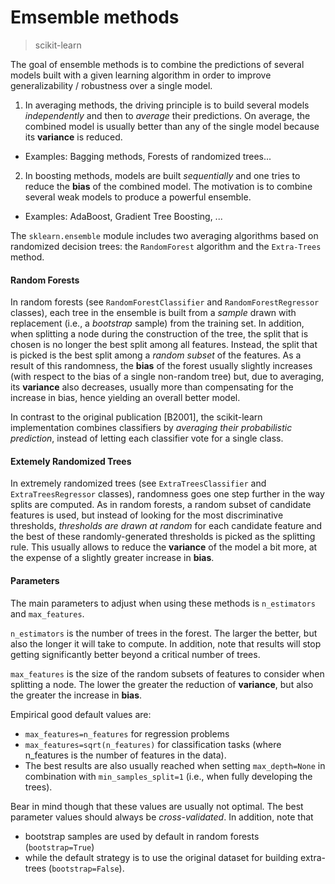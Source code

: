 Emsemble methods
================

> scikit-learn

The goal of ensemble methods is to combine the predictions of several models built with a given learning algorithm in order to improve generalizability / robustness over a single model.

1. In averaging methods, the driving principle is to build several models *independently* and then to *average* their predictions. On average, the combined model is usually better than any of the single model because its **variance** is reduced.
  - Examples: Bagging methods, Forests of randomized trees...
2. In boosting methods, models are built *sequentially* and one tries to reduce the **bias** of the combined model. The motivation is to combine several weak models to produce a powerful ensemble.
  - Examples: AdaBoost, Gradient Tree Boosting, ...
  
The `sklearn.ensemble` module includes two averaging algorithms based on randomized decision trees: the `RandomForest` algorithm and the `Extra-Trees` method.

#### Random Forests

In random forests (see `RandomForestClassifier` and `RandomForestRegressor` classes), each tree in the ensemble is built from a *sample* drawn with replacement (i.e., a *bootstrap* sample) from the training set. In addition, when splitting a node during the construction of the tree, the split that is chosen is no longer the best split among all features. Instead, the split that is picked is the best split among a *random subset* of the features. As a result of this randomness, the **bias** of the forest usually slightly increases (with respect to the bias of a single non-random tree) but, due to averaging, its **variance** also decreases, usually more than compensating for the increase in bias, hence yielding an overall better model.

In contrast to the original publication [B2001], the scikit-learn implementation combines classifiers by *averaging their probabilistic prediction*, instead of letting each classifier vote for a single class.

#### Extemely Randomized Trees

In extremely randomized trees (see `ExtraTreesClassifier` and `ExtraTreesRegressor` classes), randomness goes one step further in the way splits are computed. As in random forests, a random subset of candidate features is used, but instead of looking for the most discriminative thresholds, *thresholds are drawn at random* for each candidate feature and the best of these randomly-generated thresholds is picked as the splitting rule. This usually allows to reduce the **variance** of the model a bit more, at the expense of a slightly greater increase in **bias**.

#### Parameters

The main parameters to adjust when using these methods is `n_estimators` and `max_features`.

`n_estimators` is the number of trees in the forest. The larger the better, but also the longer it will take to compute. In addition, note that results will stop getting significantly better beyond a critical number of trees.

`max_features` is the size of the random subsets of features to consider when splitting a node. The lower the greater the reduction of **variance**, but also the greater the increase in **bias**.

Empirical good default values are:

- `max_features=n_features` for regression problems
- `max_features=sqrt(n_features)` for classification tasks (where n_features is the number of features in the data).
- The best results are also usually reached when setting `max_depth=None` in combination with `min_samples_split=1` (i.e., when fully developing the trees).

Bear in mind though that these values are usually not optimal. The best parameter values should always be *cross-validated*. In addition, note that

- bootstrap samples are used by default in random forests (`bootstrap=True`)
- while the default strategy is to use the original dataset for building extra-trees (`bootstrap=False`).
